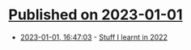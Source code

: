 # [Published on 2023-01-01](index.md)

* [2023-01-01, 16:47:03](https://lobste.rs/s/rsbjdu/stuff_i_learnt_2022) - [Stuff I learnt in 2022](https://bollu.github.io/stuff-i-learnt-in-2022.html)
